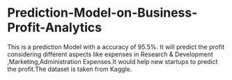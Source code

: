 # Prediction-Model-on-Business-Profit-Analytics
This is a prediction Model with a accuracy of 95.5%. It will predict the profit considering different aspects like expenses in Research &amp; Development ,Marketing,Administration Expenses.It would help new startups to predict the profit.The dataset is taken from Kaggle.
